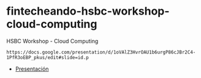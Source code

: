 # fintecheando-hsbc-workshop-cloud-computing
HSBC Workshop - Cloud Computing

```
https://docs.google.com/presentation/d/1oVAlZ3HvrOAU1b6urgP86cJBr2C4-1PfR3oEBP_pkus/edit#slide=id.p
```
* [Presentación](https://docs.google.com/presentation/d/1oVAlZ3HvrOAU1b6urgP86cJBr2C4-1PfR3oEBP_pkus/edit#slide=id.p)
